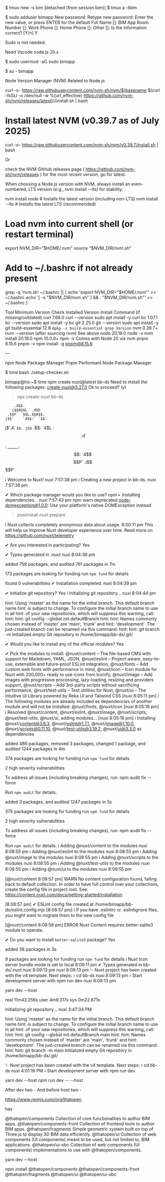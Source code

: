 $ tmux new -s bim
[detached (from session bim)]
$ tmux a -tbim


$ sudo adduser bimapp
New password:
Retype new password:
Enter the new value, or press ENTER for the default
        Full Name []: BIM App
        Room Number []:
        Work Phone []:
        Home Phone []:
        Other []:
Is the information correct? [Y/n] Y

Sudo is not needed.

Need
Vscode
node.js 20.x

$ sudo usermod -aG sudo bimapp

$ su - bimapp

Node Version Manager (NVM)
Related to Node.js

curl -o- https://raw.githubusercontent.com/nvm-sh/nvm/$(basename $(curl -fsSLI -o /dev/null -w %{url_effective} https://github.com/nvm-sh/nvm/releases/latest))/install.sh | bash



# Install latest NVM (v0.39.7 as of July 2025)
curl -o- https://raw.githubusercontent.com/nvm-sh/nvm/v0.39.7/install.sh | bash

Or

 check the NVM GitHub releases page ( https://github.com/nvm-sh/nvm/releases ) for the most recent version, go for latest.

When choosing a Node.js version with NVM, always install an even-numbered, LTS version (e.g., nvm install --lts) for stability.


nvm install node      # Installs the latest version (including non-LTS)
nvm install --lts     # Installs the latest LTS (recommended)



# Load nvm into current shell (or restart terminal)
export NVM_DIR="$HOME/.nvm"
source "$NVM_DIR/nvm.sh"

# Add to ~/.bashrc if not already present
grep -q 'nvm.sh' ~/.bashrc || {
  echo 'export NVM_DIR="$HOME/.nvm"' >> ~/.bashrc
  echo '[ -s "$NVM_DIR/nvm.sh" ] && \. "$NVM_DIR/nvm.sh"' >> ~/.bashrc
}




Tool
Minimum Version
Check Installed Version
Install Command (if missing/outdated)
curl
7.68.0
curl --version
sudo apt install -y curl
bc
1.07.1
bc --version
sudo apt install -y bc
git
2.25.0
git --version
sudo apt install -y git
build-essential
12.8
`dpkg -s build-essential
grep Version`
nvm
0.39.7+
nvm --version (after sourcing nvm)
See above
node
20.19.0
node -v
nvm install 20.19.0
npm
10.0.0+
npm -v
Comes with Node 20 via nvm
pnpm
8.15.6
pnpm -v
npm install -g pnpm@8.15.6


—

npm Node Package Manager
Pnpm Performant Node Package Manager

$ time bash ./setup-checker.sh


bimapp@ho:~$ time npm create nuxt@latest bb-ds
Need to install the following packages:
create-nuxt@3.27.0
Ok to proceed? (y) 


> npx
> create-nuxt bb-ds


        .d$b.
       i$$A$$L  .d$b
     .$$F` `$$L.$$A$$.
    j$$'    `4$$:` `$$.
   j$$'     .4$:    `$$.
  j$$`     .$$:      `4$L
 :$$:____.d$$:  _____.:$$:
 `4$$$$$$$$P` .i$$$$$$$$P`

ℹ Welcome to Nuxt!                                            nuxi 7:57:38 pm
ℹ Creating a new project in bb-ds.                            nuxi 7:57:38 pm

✔ Which package manager would you like to use?
npm
◐ Installing dependencies...                                   nuxi 7:57:43 pm
npm warn deprecated node-domexception@1.0.0: Use your platform's native DOMException instead

> postinstall
> nuxt prepare


ℹ Nuxt collects completely anonymous data about usage.             8:00:11 pm
  This will help us improve Nuxt developer experience over time.
  Read more on https://github.com/nuxt/telemetry


✔ Are you interested in participating?
Yes

✔ Types generated in .nuxt                                    nuxi 8:04:39 pm

added 759 packages, and audited 761 packages in 7m

173 packages are looking for funding
  run `npm fund` for details

found 0 vulnerabilities
✔ Installation completed.                                     nuxi 8:04:39 pm

✔ Initialize git repository?
Yes
ℹ Initializing git repository...                              nuxi 8:04:44 pm

hint: Using 'master' as the name for the initial branch. This default branch name
hint: is subject to change. To configure the initial branch name to use in all
hint: of your new repositories, which will suppress this warning, call:
hint: 
hint: 	git config --global init.defaultBranch <name>
hint: 
hint: Names commonly chosen instead of 'master' are 'main', 'trunk' and
hint: 'development'. The just-created branch can be renamed via this command:
hint: 
hint: 	git branch -m <name>
Initialized empty Git repository in /home/bimapp/bb-ds/.git/

✔ Would you like to install any of the official modules?
Yes

✔ Pick the modules to install:
@nuxt/content – The file-based CMS with support for Markdown, YAML, JSON,
@nuxt/eslint – Project-aware, easy-to-use, extensible and future-proof ESLint
integration, @nuxt/fonts – Add custom web fonts with performance in mind,
@nuxt/icon – Icon module for Nuxt with 200,000+ ready to use icons from Iconify,
@nuxt/image – Add images with progressive processing, lazy-loading, resizing and
providers support, @nuxt/scripts – Add 3rd-party scripts without sacrificing
performance, @nuxt/test-utils – Test utilities for Nuxt, @nuxt/ui – The
Intuitive UI Library powered by Reka UI and Tailwind CSS
[nuxi 8:05:11 pm] ℹ The following modules are already included as dependencies of another module and will not be installed: @nuxt/fonts, @nuxt/icon
[nuxi 8:05:16 pm] ℹ Resolved @nuxt/content, @nuxt/eslint, @nuxt/image, @nuxt/scripts, @nuxt/test-utils, @nuxt/ui, adding modules...
[nuxi 8:05:16 pm] ℹ Installing @nuxt/content@3.6.3, @nuxt/eslint@1.7.1, @nuxt/image@1.10.0, @nuxt/scripts@0.11.10, @nuxt/test-utils@3.19.2, @nuxt/ui@3.3.0 as dependencies

added 486 packages, removed 3 packages, changed 1 package, and audited 1244 packages in 4m

374 packages are looking for funding
  run `npm fund` for details

2 high severity vulnerabilities

To address all issues (including breaking changes), run:
  npm audit fix --force

Run `npm audit` for details.

added 3 packages, and audited 1247 packages in 5s

375 packages are looking for funding
  run `npm fund` for details

2 high severity vulnerabilities

To address all issues (including breaking changes), run:
  npm audit fix --force

Run `npm audit` for details.
ℹ Adding @nuxt/content to the modules                         nuxi 8:08:55 pm
ℹ Adding @nuxt/eslint to the modules                          nuxi 8:08:55 pm
ℹ Adding @nuxt/image to the modules                           nuxi 8:08:55 pm
ℹ Adding @nuxt/scripts to the modules                         nuxi 8:08:55 pm
ℹ Adding @nuxt/test-utils to the modules                      nuxi 8:08:55 pm
ℹ Adding @nuxt/ui to the modules                              nuxi 8:08:55 pm

[@nuxt/content 8:08:57 pm]  WARN  No content configuration found, falling back to default collection. In order to have full control over your collections, create the config file in project root. See: https://content.nuxt.com/docs/getting-started/installation

[8:08:57 pm] ✔ ESLint config file created at /home/bimapp/bb-ds/eslint.config.mjs
[8:08:57 pm] ℹ If you have .eslintrc or .eslintignore files, you might want to migrate them to the new config file

[@nuxt/content 8:08:58 pm]  ERROR  Nuxt Content requires better-sqlite3 module to operate.


✔ Do you want to install `better-sqlite3` package?
Yes

added 38 packages in 3s

9 packages are looking for funding
  run `npm fund` for details
ℹ Nuxt Icon server bundle mode is set to local                     8:09:11 pm
✔ Types generated in bb-ds/.nuxt                              nuxi 8:09:13 pm
                                                               nuxi 8:09:13 pm
✨ Nuxt project has been created with the v4 template. Next steps:
 › cd bb-ds                                                    nuxi 8:09:13 pm
 › Start development server with npm run dev                   nuxi 8:09:13 pm



 yarn dev --host


real	11m43.256s
user	4m9.317s
sys	0m22.871s




 Initializing git repository...                                                  nuxi 3:47:34 PM

hint: Using 'master' as the name for the initial branch. This default branch name
hint: is subject to change. To configure the initial branch name to use in all
hint: of your new repositories, which will suppress this warning, call:
hint:
hint:   git config --global init.defaultBranch main
hint:
hint: Names commonly chosen instead of 'master' are 'main', 'trunk' and
hint: 'development'. The just-created branch can be renamed via this command:
hint:
hint:   git branch -m main
Initialized empty Git repository in /home/bimapp/bb-ds/.git/


✨ Nuxt project has been created with the v4 template. Next steps:
 › cd bb-ds                                                                        nuxi 4:01:16 PM
 › Start development server with npm run dev


 yarn dev --host
 npm run dev -- --host

After dev two -
And before host two -

https://www.npmjs.com/org/thatopen

has

@thatopen/components
Collection of core functionalities to author BIM apps.
@thatopen/components-front
Collection of frontend tools to author BIM apps.
@thatopen/fragments
Simple geometric system built on top of Three.js to display 3D BIM data efficiently.
@thatopen/ui
Collection of web components (UI components) meant to be used, but not limited to, BIM applications.
@thatopen/ui-obc
Collection of web components (UI components) implementations to use with @thatopen/components.

 yarn dev --host

 npm install @thatopen/components @thatopen/components-front @thatopen/fragments @thatopen/ui @thatopen/ui-obc

